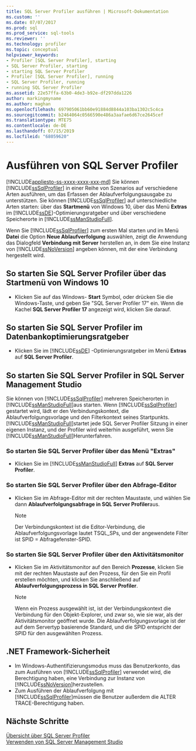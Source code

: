 ```yaml
---
title: SQL Server Profiler ausführen | Microsoft-Dokumentation
ms.custom: ''
ms.date: 07/07/2017
ms.prod: sql
ms.prod_service: sql-tools
ms.reviewer: ''
ms.technology: profiler
ms.topic: conceptual
helpviewer_keywords:
- Profiler [SQL Server Profiler], starting
- SQL Server Profiler, starting
- starting SQL Server Profiler
- Profiler [SQL Server Profiler], running
- SQL Server Profiler, running
- running SQL Server Profiler
ms.assetid: 22e57ffa-63b0-4de3-b92e-df297dda1226
author: markingmyname
ms.author: maghan
ms.openlocfilehash: 697905061bb60e91884d8844a103ba1302c5c4ca
ms.sourcegitcommit: b2464064c0566590e486a3aafae6d67ce2645cef
ms.translationtype: MTE75
ms.contentlocale: de-DE
ms.lasthandoff: 07/15/2019
ms.locfileid: "68059620"
---
```

# <a name="run-sql-server-profiler"></a>Ausführen von SQL Server Profiler
[!INCLUDE[appliesto-ss-xxxx-xxxx-xxx-md](../../includes/appliesto-ss-xxxx-xxxx-xxx-md.md)]
  Sie können [!INCLUDE[ssSqlProfiler](../../includes/sssqlprofiler-md.md)] in einer Reihe von Szenarios auf verschiedene Arten ausführen, um das Erfassen der Ablaufverfolgungsausgabe zu unterstützen. Sie können [!INCLUDE[ssSqlProfiler](../../includes/sssqlprofiler-md.md)] auf unterschiedliche Arten starten: über das **Startmenü** von Windows 10, über das Menü **Extras** im [!INCLUDE[ssDE](../../includes/ssde-md.md)]-Optimierungsratgeber und über verschiedene Speicherorte in [!INCLUDE[ssManStudioFull](../../includes/ssmanstudiofull-md.md)].  
  
Wenn Sie [!INCLUDE[ssSqlProfiler](../../includes/sssqlprofiler-md.md)] zum ersten Mal starten und im Menü **Datei** die Option **Neue Ablaufverfolgung** auswählen, zeigt die Anwendung das Dialogfeld **Verbindung mit Server** herstellen an, in dem Sie eine Instanz von [!INCLUDE[ssNoVersion](../../includes/ssnoversion-md.md)] angeben können, mit der eine Verbindung hergestellt wird.  
## <a name="to-start-sql-server-profiler-from-the-windows-10-start-menu"></a>So starten Sie SQL Server Profiler über das Startmenü von Windows 10  
-  Klicken Sie auf das Windows- **Start** Symbol, oder drücken Sie die Windows-Taste, und geben Sie "SQL Server Profiler 17" ein. Wenn die Kachel **SQL Server Profiler 17** angezeigt wird, klicken Sie darauf.   

## <a name="to-start-sql-server-profiler-in-database-engine-tuning-advisor"></a>So starten Sie SQL Server Profiler im Datenbankoptimierungsratgeber  
-  Klicken Sie im [!INCLUDE[ssDE](../../includes/ssde-md.md)] -Optimierungsratgeber im Menü **Extras** auf **SQL Server Profiler**.  

## <a name="to-start-sql-server-profiler-in-sql-server-management-studio"></a>So starten Sie SQL Server Profiler in SQL Server Management Studio  
 Sie können von [!INCLUDE[ssSqlProfiler](../../includes/sssqlprofiler-md.md)] mehreren Speicherorten in [!INCLUDE[ssManStudioFull](../../includes/ssmanstudiofull-md.md)]aus starten. Wenn [!INCLUDE[ssSqlProfiler](../../includes/sssqlprofiler-md.md)] gestartet wird, lädt er den Verbindungskontext, die Ablaufverfolgungsvorlage und den Filterkontext seines Startpunkts. [!INCLUDE[ssManStudioFull](../../includes/ssmanstudiofull-md.md)]startet jede SQL Server Profiler Sitzung in einer eigenen Instanz, und der Profiler wird weiterhin ausgeführt, wenn Sie [!INCLUDE[ssManStudioFull](../../includes/ssmanstudiofull-md.md)]Herunterfahren.  
### <a name="to-start-sql-server-profiler-from-the-tools-menu"></a>So starten Sie SQL Server Profiler über das Menü "Extras"  
-  Klicken Sie im [!INCLUDE[ssManStudioFull](../../includes/ssmanstudiofull-md.md)] **Extras** auf **SQL Server Profiler**.  

### <a name="to-start-sql-server-profiler-from-the-query-editor"></a>So starten Sie SQL Server Profiler über den Abfrage-Editor  
- Klicken Sie im Abfrage-Editor mit der rechten Maustaste, und wählen Sie dann **Ablaufverfolgungsabfrage in SQL Server Profiler**aus.  

  > [!NOTE]  
  >  Der Verbindungskontext ist die Editor-Verbindung, die Ablaufverfolgungsvorlage lautet TSQL_SPs, und der angewendete Filter ist SPID = Abfragefenster-SPID.  
    
### <a name="to-start-sql-server-profiler-from-activity-monitor"></a>So starten Sie SQL Server Profiler über den Aktivitätsmonitor  
- Klicken Sie im Aktivitätsmonitor auf den Bereich **Prozesse**, klicken Sie mit der rechten Maustaste auf den Prozess, für den Sie ein Profil erstellen möchten, und klicken Sie anschließend auf **Ablaufverfolgungsprozess in SQL Server Profiler**.  

    > [!NOTE]  
    >  Wenn ein Prozess ausgewählt ist, ist der Verbindungskontext die Verbindung für den Objekt-Explorer, und zwar so, wie sie war, als der Aktivitätsmonitor geöffnet wurde. Die Ablaufverfolgungsvorlage ist der auf dem Servertyp basierende Standard, und die SPID entspricht der SPID für den ausgewählten Prozess.  
    
## <a name="net-framework-security"></a>.NET Framework-Sicherheit  
- Im Windows-Authentifizierungsmodus muss das Benutzerkonto, das zum Ausführen von [!INCLUDE[ssSqlProfiler](../../includes/sssqlprofiler-md.md)] verwendet wird, die Berechtigung haben, eine Verbindung zur Instanz von [!INCLUDE[ssNoVersion](../../includes/ssnoversion-md.md)]herzustellen.  
- Zum Ausführen der Ablaufverfolgung mit [!INCLUDE[ssSqlProfiler](../../includes/sssqlprofiler-md.md)]müssen die Benutzer außerdem die ALTER TRACE-Berechtigung haben.  

## <a name="next-steps"></a>Nächste Schritte  
 [Übersicht über SQL Server Profiler](../../tools/sql-server-profiler/sql-server-profiler.md)   
 [Verwenden von SQL Server Management Studio](https://msdn.microsoft.com/library/f289e978-14ca-46ef-9e61-e1fe5fd593be)  

